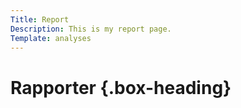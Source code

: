 ```yaml
---
Title: Report
Description: This is my report page.
Template: analyses
---
```

Rapporter {.box-heading}
==========================
